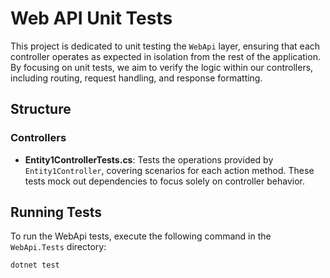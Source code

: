 # Web API Unit Tests

This project is dedicated to unit testing the `WebApi` layer, ensuring that each controller operates as expected in isolation from the rest of the application. By focusing on unit tests, we aim to verify the logic within our controllers, including routing, request handling, and response formatting.

## Structure

### Controllers
- **Entity1ControllerTests.cs**: Tests the operations provided by `Entity1Controller`, covering scenarios for each action method. These tests mock out dependencies to focus solely on controller behavior.

## Running Tests

To run the WebApi tests, execute the following command in the `WebApi.Tests` directory:

```bash
dotnet test
```